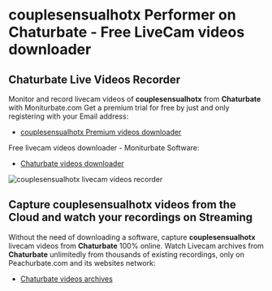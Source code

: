 # couplesensualhotx Performer on Chaturbate - Free LiveCam videos downloader

## Chaturbate Live Videos Recorder

Monitor and record livecam videos of **couplesensualhotx** from **Chaturbate** with Moniturbate.com
Get a premium trial for free by just and only registering with your Email address:
* [couplesensualhotx Premium videos downloader](https://moniturbate.com/request-demo-licence-key.html)

Free livecam videos downloader - Moniturbate Software:
* [Chaturbate videos downloader](https://moniturbate.com/moniturbate-download-software.html)

![couplesensualhotx livecam videos recorder](https://peachurnet.com/templates/moniturbate-software.png)


## Capture couplesensualhotx videos from the Cloud and watch your recordings on Streaming

Without the need of downloading a software, capture **couplesensualhotx** livecam videos from **Chaturbate** 100% online.
Watch Livecam archives from **Chaturbate** unlimitedly from thousands of existing recordings, only on Peachurbate.com and its websites network:
* [Chaturbate videos archives](https://peachurnet.com/)
